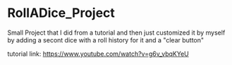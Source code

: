 # RollADice_Project

Small Project that I did from a tutorial and then just customized it by myself by adding a secont dice with a roll history for it and a "clear button"

tutorial link: https://www.youtube.com/watch?v=g6v_vbqKYeU
